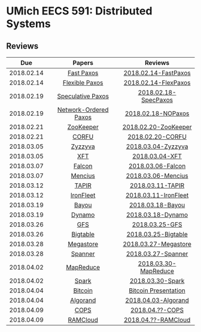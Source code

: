 UMich EECS 591: Distributed Systems
===

## Reviews

| Due | Papers | Reviews |
|:---:|:------:|:--------------:|
|2018.02.14|[Fast Paxos](https://web.eecs.umich.edu/~manosk/assets/papers/fast_paxos.pdf)|[2018.02.14-FastPaxos](Reviews/2018.02.14-FastPaxos.md)|
|2018.02.14|[Flexible Paxos](https://web.eecs.umich.edu/~manosk/assets/papers/flexible_paxos_opodis2016.pdf)|[2018.02.14-FlexPaxos](Reviews/2018.02.14-FlexPaxos.md)|
|2018.02.19|[Speculative Paxos](https://web.eecs.umich.edu/~manosk/assets/papers/specpaxos-nsdi15.pdf)|[2018.02.18-SpecPaxos](Reviews/2018.02.18-SpecPaxos.md)|
|2018.02.19|[Network-Ordered Paxos](https://web.eecs.umich.edu/~manosk/assets/papers/nopaxos-osdi16.pdf)|[2018.02.18-NOPaxos](Reviews/2018.02.18-NOPaxos.md)|
|2018.02.21|[ZooKeeper](https://web.eecs.umich.edu/~manosk/assets/papers/zookeeper.pdf)|[2018.02.20-ZooKeeper](Reviews/2018.02.20-ZooKeeper.md)|
|2018.02.21|[CORFU](https://web.eecs.umich.edu/~manosk/assets/papers/corfu.pdf)|[2018.02.20-CORFU](Reviews/2018.02.20-CORFU.md)|
|2018.03.05|[Zyzzyva](https://web.eecs.umich.edu/~manosk/assets/papers/kotla07Zyzzyva.pdf)|[2018.03.04-Zyzzyva](Reviews/2018.03.04-Zyzzyva.md)|
|2018.03.05|[XFT](https://web.eecs.umich.edu/~manosk/assets/papers/xft-osdi16-liu.pdf)|[2018.03.04-XFT](Reviews/2018.03.04-XFT.md)|
|2018.03.07|[Falcon](https://web.eecs.umich.edu/~manosk/assets/papers/falcon.pdf)|[2018.03.06-Falcon](Reviews/2018.03.06-Falcon.md)|
|2018.03.07|[Mencius](https://web.eecs.umich.edu/~manosk/assets/papers/mencius.pdf)|[2018.03.06-Mencius](Reviews/2018.03.06-Mencius.md)|
|2018.03.12|[TAPIR](https://web.eecs.umich.edu/~manosk/assets/papers/tapir.pdf)|[2018.03.11-TAPIR](Reviews/2018.03.11-TAPIR.md)|
|2018.03.12|[IronFleet](https://web.eecs.umich.edu/~manosk/assets/papers/ironfleet.pdf)|[2018.03.11-IronFleet](Reviews/2018.03.11-IronFleet.md)|
|2018.03.19|[Bayou](https://web.eecs.umich.edu/~manosk/assets/papers/bayou.pdf)|[2018.03.18-Bayou](Reviews/2018.03.18-Bayou.md)|
|2018.03.19|[Dynamo](https://web.eecs.umich.edu/~manosk/assets/papers/dynamo.pdf)|[2018.03.18-Dynamo](Reviews/2018.03.18-Dynamo.md)|
|2018.03.26|[GFS](https://web.eecs.umich.edu/~manosk/assets/papers/gfs.pdf)|[2018.03.25-GFS](Reviews/2018.03.25-GFS.md)|
|2018.03.26|[Bigtable](https://web.eecs.umich.edu/~manosk/assets/papers/bigtable.pdf)|[2018.03.25-Bigtable](Reviews/2018.03.25-Bigtable.md)|
|2018.03.28|[Megastore](https://web.eecs.umich.edu/~manosk/assets/papers/megastore.pdf)|[2018.03.27-Megastore](Reviews/2018.03.27-Megastore.md)|
|2018.03.28|[Spanner](https://web.eecs.umich.edu/~manosk/assets/papers/spanner.pdf)|[2018.03.27-Spanner](Reviews/2018.03.27-Spanner.md)|
|2018.04.02|[MapReduce](https://web.eecs.umich.edu/~manosk/assets/papers/mapreduce.pdf)|[2018.03.30-MapReduce](Reviews/2018.03.30-MapReduce.md)|
|2018.04.02|[Spark](https://web.eecs.umich.edu/~manosk/assets/papers/spark.pdf)|[2018.03.30-Spark](Reviews/2018.03.30-Spark.md)|
|2018.04.04|[Bitcoin](https://web.eecs.umich.edu/~manosk/assets/papers/bitcoin.pdf)|[Bitcoin Presentation](Reviews/2018.04.04-Bitcoin_Jungho_Shengtuo.pdf)|
|2018.04.04|[Algorand](https://web.eecs.umich.edu/~manosk/assets/papers/algorand.pdf)|[2018.04.03-Algorand](Reviews/2018.04.03-Algorand.md)|
|2018.04.09|[COPS](https://web.eecs.umich.edu/~manosk/assets/papers/cops.pdf)|[2018.04.??-COPS](Reviews/2018.04.??-COPS.md)|
|2018.04.09|[RAMCloud](https://web.eecs.umich.edu/~manosk/assets/papers/ramcloud.pdf)|[2018.04.??-RAMCloud](Reviews/2018.04.??-RAMCloud.md)|
